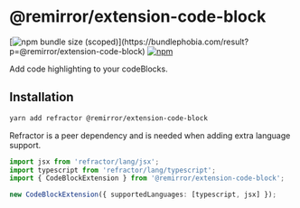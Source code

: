 # @remirror/extension-code-block

[![npm bundle size (scoped)](https://img.shields.io/bundlephobia/minzip/@remirror/extension-code-block.svg?)](https://bundlephobia.com/result?p=@remirror/extension-code-block)
[![npm](https://img.shields.io/npm/dm/@remirror/extension-code-block.svg?&logo=npm)](https://www.npmjs.com/package/@remirror/extension-code-block)

Add code highlighting to your codeBlocks.

## Installation

```bash
yarn add refractor @remirror/extension-code-block
```

Refractor is a peer dependency and is needed when adding extra language support.

```ts
import jsx from 'refractor/lang/jsx';
import typescript from 'refractor/lang/typescript';
import { CodeBlockExtension } from '@remirror/extension-code-block';

new CodeBlockExtension({ supportedLanguages: [typescript, jsx] });
```
